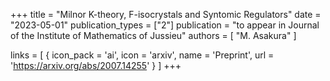 +++
title = "Milnor K-theory, F-isocrystals and Syntomic Regulators"
date = "2023-05-01"
publication_types = ["2"]
publication = "to appear in Journal of the Institute of Mathematics of Jussieu"
authors = [ "M. Asakura" ]

links = [ { icon_pack = 'ai', icon = 'arxiv', name = 'Preprint', url = 'https://arxiv.org/abs/2007.14255' } ]
+++
